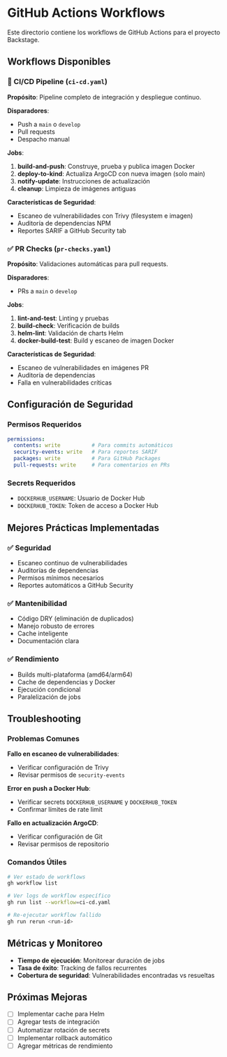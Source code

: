 # GitHub Actions Workflows

Este directorio contiene los workflows de GitHub Actions para el proyecto Backstage.

## Workflows Disponibles

### 🔄 CI/CD Pipeline (`ci-cd.yaml`)

**Propósito**: Pipeline completo de integración y despliegue continuo.

**Disparadores**:
- Push a `main` o `develop`
- Pull requests
- Despacho manual

**Jobs**:
1. **build-and-push**: Construye, prueba y publica imagen Docker
2. **deploy-to-kind**: Actualiza ArgoCD con nueva imagen (solo main)
3. **notify-update**: Instrucciones de actualización
4. **cleanup**: Limpieza de imágenes antiguas

**Características de Seguridad**:
- Escaneo de vulnerabilidades con Trivy (filesystem e imagen)
- Auditoría de dependencias NPM
- Reportes SARIF a GitHub Security tab

### ✅ PR Checks (`pr-checks.yaml`)

**Propósito**: Validaciones automáticas para pull requests.

**Disparadores**:
- PRs a `main` o `develop`

**Jobs**:
1. **lint-and-test**: Linting y pruebas
2. **build-check**: Verificación de builds
3. **helm-lint**: Validación de charts Helm
4. **docker-build-test**: Build y escaneo de imagen Docker

**Características de Seguridad**:
- Escaneo de vulnerabilidades en imágenes PR
- Auditoría de dependencias
- Falla en vulnerabilidades críticas

## Configuración de Seguridad

### Permisos Requeridos

```yaml
permissions:
  contents: write          # Para commits automáticos
  security-events: write   # Para reportes SARIF
  packages: write          # Para GitHub Packages
  pull-requests: write     # Para comentarios en PRs
```

### Secrets Requeridos

- `DOCKERHUB_USERNAME`: Usuario de Docker Hub
- `DOCKERHUB_TOKEN`: Token de acceso a Docker Hub

## Mejores Prácticas Implementadas

### ✅ Seguridad
- Escaneo continuo de vulnerabilidades
- Auditorías de dependencias
- Permisos mínimos necesarios
- Reportes automáticos a GitHub Security

### ✅ Mantenibilidad
- Código DRY (eliminación de duplicados)
- Manejo robusto de errores
- Cache inteligente
- Documentación clara

### ✅ Rendimiento
- Builds multi-plataforma (amd64/arm64)
- Cache de dependencias y Docker
- Ejecución condicional
- Paralelización de jobs

## Troubleshooting

### Problemas Comunes

**Fallo en escaneo de vulnerabilidades**:
- Verificar configuración de Trivy
- Revisar permisos de `security-events`

**Error en push a Docker Hub**:
- Verificar secrets `DOCKERHUB_USERNAME` y `DOCKERHUB_TOKEN`
- Confirmar límites de rate limit

**Fallo en actualización ArgoCD**:
- Verificar configuración de Git
- Revisar permisos de repositorio

### Comandos Útiles

```bash
# Ver estado de workflows
gh workflow list

# Ver logs de workflow específico
gh run list --workflow=ci-cd.yaml

# Re-ejecutar workflow fallido
gh run rerun <run-id>
```

## Métricas y Monitoreo

- **Tiempo de ejecución**: Monitorear duración de jobs
- **Tasa de éxito**: Tracking de fallos recurrentes
- **Cobertura de seguridad**: Vulnerabilidades encontradas vs resueltas

## Próximas Mejoras

- [ ] Implementar cache para Helm
- [ ] Agregar tests de integración
- [ ] Automatizar rotación de secrets
- [ ] Implementar rollback automático
- [ ] Agregar métricas de rendimiento